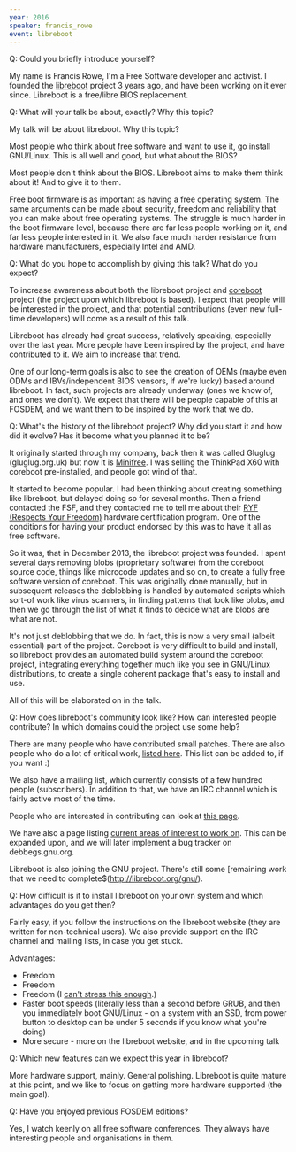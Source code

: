 ```yaml
---
year: 2016
speaker: francis_rowe 
event: libreboot
---
```


Q: Could you briefly introduce yourself? 

My name is Francis Rowe, I'm a Free Software developer and activist. I founded the [libreboot](http://libreboot.org/) project 3 years ago, and have been working on it ever since. Libreboot is a free/libre BIOS replacement.

Q: What will your talk be about, exactly? Why this topic?

My talk will be about libreboot. Why this topic?

Most people who think about free software and want to use it, go install GNU/Linux. This is all well and good, but what about the BIOS?

Most people don't think about the BIOS. Libreboot aims to make them think about it! And to give it to them.

Free boot firmware is as important as having a free operating system. The same arguments can be made about security, freedom and reliability that you can make about free operating systems. The struggle is much harder in the boot firmware level, because there are far less people working on it, and far less people interested in it. We also face much harder resistance from hardware manufacturers, especially Intel and AMD.

Q: What do you hope to accomplish by giving this talk? What do you expect?

To increase awareness about both the libreboot project and [coreboot](https://www.coreboot.org/) project (the project upon which libreboot is based). I expect that people will be interested in the project, and that potential contributions (even new full-time developers) will come as a result of this talk.

Libreboot has already had great success, relatively speaking, especially over the last year. More people have been inspired by the project, and have contributed to it. We aim to increase that trend.

One of our long-term goals is also to see the creation of OEMs (maybe even ODMs and IBVs/independent BIOS vensors, if we're lucky) based around libreboot. In fact, such projects are already underway (ones we know of, and ones we don't). We expect that there will be people capable of this at FOSDEM, and we want them to be inspired by the work that we do.

Q: What's the history of the libreboot project? Why did you start it and how did it evolve? Has it become what you planned it to be?

It originally started through my company, back then it was called Gluglug (gluglug.org.uk) but now it is [Minifree](http://minifree.org). I was selling the ThinkPad X60 with coreboot pre-installed, and people got wind of that.

It started to become popular. I had been thinking about creating something like libreboot, but delayed doing so for several months. Then a friend contacted the FSF, and they contacted me to tell me about their [RYF (Respects Your Freedom)](http://www.fsf.org/resources/hw/endorsement/respects-your-freedom) hardware certification program. One of the conditions for having your product endorsed by this was to have it all as free software.

So it was, that in December 2013, the libreboot project was founded. I spent several days removing blobs (proprietary software) from the coreboot source code, things like microcode updates and so on, to create a fully free software version of coreboot. This was originally done manually, but in subsequent releases the deblobbing is handled by automated scripts which sort-of work like virus scanners, in finding patterns that look like blobs, and then we go through the list of what it finds to decide what are blobs are what are not.

It's not just deblobbing that we do. In fact, this is now a very small (albeit essential) part of the project. Coreboot is very difficult to build and install, so libreboot provides an automated build system around the coreboot project, integrating everything together much like you see in GNU/Linux distributions, to create a single coherent package that's easy to install and use.

All of this will be elaborated on in the talk.

Q: How does libreboot's community look like? How can interested people contribute? In which domains could the project use some help?

There are many people who have contributed small patches. There are also people who do a lot of critical work, [listed here](http://libreboot.org/contrib/). This list can be added to, if you want :)

We also have a mailing list, which currently consists of a few hundred people (subscribers). In addition to that, we have an IRC channel which is fairly active most of the time.

People who are interested in contributing can look at [this page](http://libreboot.org/git/).

We have also a page listing [current areas of interest to work on](http://libreboot.org/docs/tasks.html). This can be expanded upon, and we will later implement a bug tracker on debbegs.gnu.org.

Libreboot is also joining the GNU project. There's still some [remaining work that we need to complete$(http://libreboot.org/gnu/).

Q: How difficult is it to install libreboot on your own system and which advantages do you get then?

Fairly easy, if you follow the instructions on the libreboot website (they are written for non-technical users). We also provide support on the IRC channel and mailing lists, in case you get stuck.

Advantages:

  * Freedom
  * Freedom
  * Freedom (I [can't stress this enough](https://www.gnu.org/philosophy/free-sw.html).)
  * Faster boot speeds (literally less than a second before GRUB, and then you immediately boot GNU/Linux - on a system with an SSD, from power button to desktop can be under 5 seconds if you know what you're doing)
  * More secure - more on the libreboot website, and in the upcoming talk

Q: Which new features can we expect this year in libreboot?

More hardware support, mainly. General polishing. Libreboot is quite mature at this point, and we like to focus on getting more hardware supported (the main goal).

Q: Have you enjoyed previous FOSDEM editions?

Yes, I watch keenly on all free software conferences. They always have interesting people and organisations in them.
